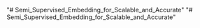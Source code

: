 "# Semi_Supervised_Embedding_for_Scalable_and_Accurate" 
"# Semi_Supervised_Embedding_for_Scalable_and_Accurate" 
